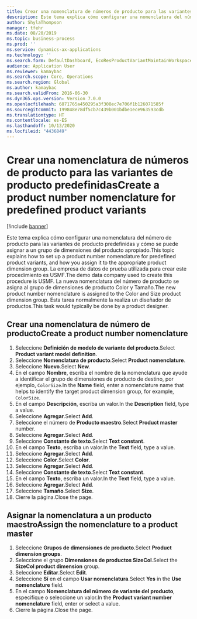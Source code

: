 ```yaml
---
title: Crear una nomenclatura de números de producto para las variantes de producto predefinidas
description: Este tema explica cómo configurar una nomenclatura del número de producto para las variantes de producto predefinidas y cómo se puede asignar a un grupo de dimensiones del producto apropiado.
author: ShylaThompson
manager: tfehr
ms.date: 08/20/2019
ms.topic: business-process
ms.prod: ''
ms.service: dynamics-ax-applications
ms.technology: ''
ms.search.form: DefaultDashboard, EcoResProductVariantMaintainWorkspace, EcoResNomenclature, EcoResProductDimensionGroup
audience: Application User
ms.reviewer: kamaybac
ms.search.scope: Core, Operations
ms.search.region: Global
ms.author: kamaybac
ms.search.validFrom: 2016-06-30
ms.dyn365.ops.version: Version 7.0.0
ms.openlocfilehash: 6871765a450295a3f308ec7e706f1b126071585f
ms.sourcegitcommit: 199848e78df5cb7c439b001bdbe1ece963593cdb
ms.translationtype: HT
ms.contentlocale: es-ES
ms.lasthandoff: 10/13/2020
ms.locfileid: "4436849"
---
```

# <a name="create-a-product-number-nomenclature-for-predefined-product-variants"></a><span data-ttu-id="85953-103">Crear una nomenclatura de números de producto para las variantes de producto predefinidas</span><span class="sxs-lookup"><span data-stu-id="85953-103">Create a product number nomenclature for predefined product variants</span></span>

[!include [banner](../../includes/banner.md)]

<span data-ttu-id="85953-104">Este tema explica cómo configurar una nomenclatura del número de producto para las variantes de producto predefinidas y cómo se puede asignar a un grupo de dimensiones del producto apropiado.</span><span class="sxs-lookup"><span data-stu-id="85953-104">This topic explains how to set up a product number nomenclature for predefined product variants, and how you assign it to the appropriate product dimension group.</span></span> <span data-ttu-id="85953-105">La empresa de datos de prueba utilizada para crear este procedimiento es USMF.</span><span class="sxs-lookup"><span data-stu-id="85953-105">The demo data company used to create this procedure is USMF.</span></span> <span data-ttu-id="85953-106">La nueva nomenclatura del número de producto se asigna al grupo de dimensiones de producto Color y Tamaño.</span><span class="sxs-lookup"><span data-stu-id="85953-106">The new product number nomenclature is assigned to the Color and Size product dimension group.</span></span> <span data-ttu-id="85953-107">Esta tarea normalmente la realiza un diseñador de productos.</span><span class="sxs-lookup"><span data-stu-id="85953-107">This task would typically be done by a product designer.</span></span>


## <a name="create-a-product-number-nomenclature"></a><span data-ttu-id="85953-108">Crear una nomenclatura de número de producto</span><span class="sxs-lookup"><span data-stu-id="85953-108">Create a product number nomenclature</span></span>
1. <span data-ttu-id="85953-109">Seleccione **Definición de modelo de variante del producto**.</span><span class="sxs-lookup"><span data-stu-id="85953-109">Select **Product variant model definition**.</span></span>
2. <span data-ttu-id="85953-110">Seleccione **Nomenclatura de producto**.</span><span class="sxs-lookup"><span data-stu-id="85953-110">Select **Product nomenclature**.</span></span>
3. <span data-ttu-id="85953-111">Seleccione **Nuevo**.</span><span class="sxs-lookup"><span data-stu-id="85953-111">Select **New**.</span></span>
4. <span data-ttu-id="85953-112">En el campo **Nombre**, escriba el nombre de la nomenclatura que ayude a identificar el grupo de dimensiones de producto de destino, por ejemplo, `ColorSize`.</span><span class="sxs-lookup"><span data-stu-id="85953-112">In the **Name** field, enter a nomenclature name that helps to identify the target product dimension group, for example, `ColorSize`.</span></span>
5. <span data-ttu-id="85953-113">En el campo **Descripción**, escriba un valor.</span><span class="sxs-lookup"><span data-stu-id="85953-113">In the **Description** field, type a value.</span></span>
6. <span data-ttu-id="85953-114">Seleccione **Agregar**.</span><span class="sxs-lookup"><span data-stu-id="85953-114">Select **Add**.</span></span>
7. <span data-ttu-id="85953-115">Seleccione el número de **Producto maestro**.</span><span class="sxs-lookup"><span data-stu-id="85953-115">Select **Product master** number.</span></span>
8. <span data-ttu-id="85953-116">Seleccione **Agregar**.</span><span class="sxs-lookup"><span data-stu-id="85953-116">Select **Add**.</span></span>
9. <span data-ttu-id="85953-117">Seleccione **Constante de texto**.</span><span class="sxs-lookup"><span data-stu-id="85953-117">Select **Text constant**.</span></span>
10. <span data-ttu-id="85953-118">En el campo **Texto**, escriba un valor.</span><span class="sxs-lookup"><span data-stu-id="85953-118">In the **Text** field, type a value.</span></span>
11. <span data-ttu-id="85953-119">Seleccione **Agregar**.</span><span class="sxs-lookup"><span data-stu-id="85953-119">Select **Add**.</span></span>
12. <span data-ttu-id="85953-120">Seleccione **Color**.</span><span class="sxs-lookup"><span data-stu-id="85953-120">Select **Color**.</span></span>
13. <span data-ttu-id="85953-121">Seleccione **Agregar**.</span><span class="sxs-lookup"><span data-stu-id="85953-121">Select **Add**.</span></span>
14. <span data-ttu-id="85953-122">Seleccione **Constante de texto**.</span><span class="sxs-lookup"><span data-stu-id="85953-122">Select **Text constant**.</span></span>
15. <span data-ttu-id="85953-123">En el campo **Texto**, escriba un valor.</span><span class="sxs-lookup"><span data-stu-id="85953-123">In the **Text** field, type a value.</span></span>
16. <span data-ttu-id="85953-124">Seleccione **Agregar**.</span><span class="sxs-lookup"><span data-stu-id="85953-124">Select **Add**.</span></span>
17. <span data-ttu-id="85953-125">Seleccione **Tamaño**.</span><span class="sxs-lookup"><span data-stu-id="85953-125">Select **Size**.</span></span>
18. <span data-ttu-id="85953-126">Cierre la página.</span><span class="sxs-lookup"><span data-stu-id="85953-126">Close the page.</span></span>

## <a name="assign-the-nomenclature-to-a-product-master"></a><span data-ttu-id="85953-127">Asignar la nomenclatura a un producto maestro</span><span class="sxs-lookup"><span data-stu-id="85953-127">Assign the nomenclature to a product master</span></span>
1. <span data-ttu-id="85953-128">Seleccione **Grupos de dimensiones de producto**.</span><span class="sxs-lookup"><span data-stu-id="85953-128">Select **Product dimension groups**.</span></span>
2. <span data-ttu-id="85953-129">Seleccione el grupo **Dimensiones de productos SizeCol**.</span><span class="sxs-lookup"><span data-stu-id="85953-129">Select the **SizeCol product dimension** group.</span></span>
3. <span data-ttu-id="85953-130">Seleccione **Editar**.</span><span class="sxs-lookup"><span data-stu-id="85953-130">Select **Edit**.</span></span>
4. <span data-ttu-id="85953-131">Seleccione **Sí** en el campo **Usar nomenclatura**.</span><span class="sxs-lookup"><span data-stu-id="85953-131">Select **Yes** in the **Use nomenclature** field.</span></span>
5. <span data-ttu-id="85953-132">En el campo **Nomenclatura del número de variante del producto**, especifique o seleccione un valor.</span><span class="sxs-lookup"><span data-stu-id="85953-132">In the **Product variant number nomenclature** field, enter or select a value.</span></span>
6. <span data-ttu-id="85953-133">Cierre la página.</span><span class="sxs-lookup"><span data-stu-id="85953-133">Close the page.</span></span>

